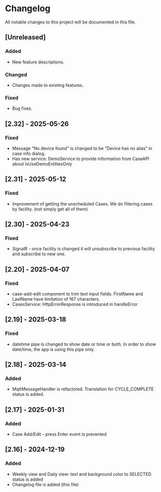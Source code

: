 # Changelog
All notable changes to this project will be documented in this file.

## [Unreleased]
### Added
- New feature descriptions.
### Changed
- Changes made to existing features.
### Fixed
- Bug fixes.

## [2.32] - 2025-05-26
### Fixed
- Message "No device found" is changed to be "Device has no alias" in case info dialog.
- Has new service: DemoService to provide information from CaseAPI about IsUseDemoEntitiesOnly

## [2.31] - 2025-05-12
### Fixed
- Improvement of getting the unscheduled Cases. We do filtering cases by facility. (not simply get all of them)

## [2.30] - 2025-04-23
### Fixed
- SignalR - once facility is changed it will unsubscribe to previous facility and subscribe to new one.

## [2.20] - 2025-04-07
### Fixed
- case-add-edit.component to trim text input fields. FirstName and LastName have limitation of 167 characters.
- CasesService: HttpErrorResponse is introduced in handleError

## [2.19] - 2025-03-18
### Fixed
- datetime pipe is changed to show date or time or both. In order to show date/time, the app is using this pipe only.

## [2.18] - 2025-03-14
### Added
- MqttMessageHandler is refactored. Translation for CYCLE_COMPLETE status is added.

## [2.17] - 2025-01-31
### Added
- Case Add/Edit - press Enter event is prevented 

## [2.16] - 2024-12-19
### Added
- Weekly view and Daily view: text and background color to SELECTED status is added
- Changelog file is added (this file)
